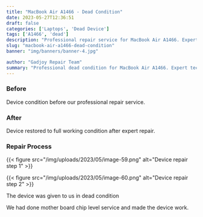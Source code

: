 ```yaml
---
title: "MacBook Air A1466 - Dead Condition"
date: 2023-05-27T12:36:51
draft: false
categories: ['Laptops', 'Dead Device']
tags: ['A1466', 'dead']
description: "Professional repair service for MacBook Air A1466. Expert diagnosis and quality repairs in Bangalore."
slug: "macbook-air-a1466-dead-condition"
banner: "img/banners/banner-4.jpg"

author: "Gadjoy Repair Team"
summary: "Professional dead condition for MacBook Air A1466. Expert technicians, quality parts, warranty included."
---
```



### Before

Device condition before our professional repair service.

### After

Device restored to full working condition after expert repair.

### Repair Process

{{< figure src="/img/uploads/2023/05/image-59.png" alt="Device repair step 1" >}}

{{< figure src="/img/uploads/2023/05/image-60.png" alt="Device repair step 2" >}}


The device was given to us in dead condition

We had done mother board chip level service and made the device work.